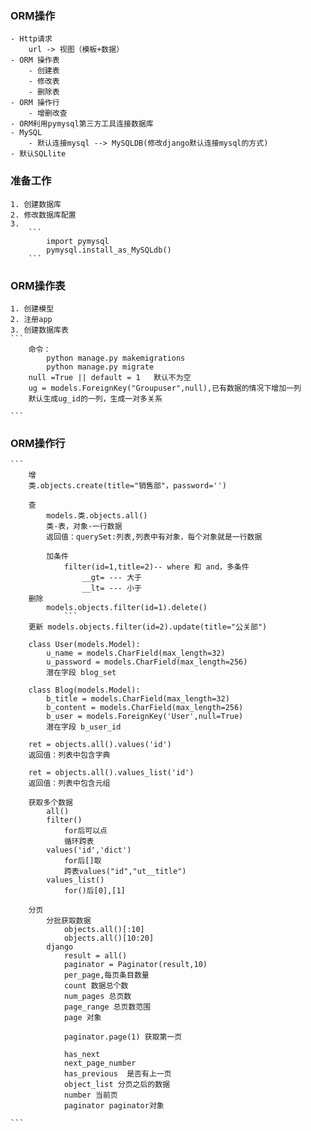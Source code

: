 ### ORM操作
	- Http请求
		url -> 视图（模板+数据）
	- ORM 操作表
		- 创建表
		- 修改表
		- 删除表
	- ORM 操作行
		- 增删改查
	- ORM利用pymysql第三方工具连接数据库
	- MySQL
		- 默认连接mysql --> MySQLDB(修改django默认连接mysql的方式)
	- 默认SQLlite
### 准备工作
	1. 创建数据库
	2. 修改数据库配置
	3. 
		```
			import pymysql
			pymysql.install_as_MySQLdb()
		```
### ORM操作表
	1. 创建模型
	2. 注册app
	3. 创建数据库表
	```
		命令：
			python manage.py makemigrations
			python manage.py migrate
		null =True || default = 1	默认不为空
		ug = models.ForeignKey("Groupuser",null),已有数据的情况下增加一列
		默认生成ug_id的一列，生成一对多关系
		
	```
### ORM操作行
	```
		增
		类.objects.create(title="销售部"，password='')
		
		查
			models.类.objects.all()
			类-表，对象-一行数据
			返回值：querySet:列表,列表中有对象，每个对象就是一行数据
			
			加条件
				filter(id=1,title=2)-- where 和 and，多条件
					__gt= --- 大于
					__lt= --- 小于
		删除
			models.objects.filter(id=1).delete()
				```
		更新 models.objects.filter(id=2).update(title="公关部")
		
		class User(models.Model):
			u_name = models.CharField(max_length=32)
			u_password = models.CharField(max_length=256)
			潜在字段 blog_set
			
		class Blog(models.Model):
			b_title = models.CharField(max_length=32)
			b_content = models.CharField(max_length=256)
			b_user = models.ForeignKey('User',null=True)
			潜在字段 b_user_id
	
		ret = objects.all().values('id')
		返回值：列表中包含字典
		
		ret = objects.all().values_list('id')
		返回值：列表中包含元组
		
		获取多个数据
			all()
			filter()
				for后可以点
				循环跨表
			values('id','dict')
				for后[]取
				跨表values("id","ut__title")
			values_list()
				for()后[0],[1]
				
		分页
			分批获取数据
				objects.all()[:10]
				objects.all()[10:20]
			django
				result = all()
				paginator = Paginator(result,10)
				per_page,每页条目数量
				count 数据总个数
				num_pages 总页数
				page_range 总页数范围
				page 对象
				
				paginator.page(1) 获取第一页
				
				has_next
				next_page_number
				has_previous  是否有上一页
				object_list 分页之后的数据
				number 当前页
				paginator paginator对象
						
	```
	
	

	
	
	
	
	
	
	